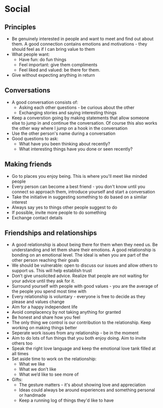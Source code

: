 # Social

## Principles
- Be genuinely interested in people and want to meet and find out about them. A good connection contains emotions and motivations - they should feel as if I can bring value to them
- What people want: 
    - Have fun: do fun things
    - Feel important: give them compliments 
    - Feel liked and valued: be there for them.   
- Give without expecting anything in return 

## Conversations
- A good conversation consists of: 
    - Asking each other questions - be curious about the other
    - Exchanging stories and saying interesting things 
- Keep a converstion going by making statements that allow someone else to jump in and continue the conversation. Of course this also works the other way where I jump on a hook in the conversation
- Use the other person's name during a conversation 
- Good questions to ask: 
    - What have you been thinking about recently? 
    - What interesting things have you done or seen recently? 

## Making friends
- Go to places you enjoy being. This is where you'll meet like minded people
- Every person can become a best friend - you don't know until you connect so approach them, introduce yourself and start a conversation
- Take the initiative in suggesting something to do based on a similar interest
- Always say yes to things other people suggest to do 
- If possible, invite more people to do something
- Exchange contact details

## Friendships and relationships
- A good relationship is about being there for them when they need us. Be understanding and let them share their emotions. A good relationship is bonding on an emotional level. The ideal is when you are part of the other person reaching their goals 
- We should be vulnerable: open to discuss our issues and allow others to support us. This will help establish trust
- Don’t give unsolicited advice. Realize that people are not waiting for your advice until they ask for it.
- Surround yourself with people with good values - you are the average of the people you spend most time with 
- Every relationship is voluntary - everyone is free to decide as they please and values change
- Aim for a happy independent life 
- Avoid complacency by not taking anything for granted
- Be honest and share how you feel
- The only thing we control is our contribution to the relationship. Keep working on making things better
- Seperate work issues from any relationship - be in the moment 
- Aim to do lots of fun things that you both enjoy doing. Aim to invite others too 
- Speak the right love language and keep the emotional love tank filled at all times 
- Set aside time to work on the relationship:
    - What we like
    - What we don’t like
    - What we’d like to see more of 
- Gifts: 
    - The gesture matters - it's about showing love and appreciation
    - Ideas could always be around experiences and something personal or handmade
    - Keep a running log of things they'd like to have 












